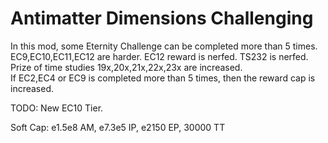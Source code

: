 # Antimatter Dimensions Challenging

In this mod, some Eternity Challenge can be completed more than 5 times.  
EC9,EC10,EC11,EC12 are harder. EC12 reward is nerfed. TS232 is nerfed.  
Prize of time studies 19x,20x,21x,22x,23x are increased.  
If EC2,EC4 or EC9 is completed more than 5 times, then the reward cap is increased.

TODO: New EC10 Tier.

Soft Cap: e1.5e8 AM, e7.3e5 IP, e2150 EP, 30000 TT